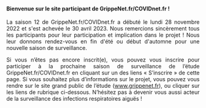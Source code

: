 <div class="bg-primary text-white px-3 py-2a">
<h4 class="fw-bold m-0">
Bienvenue sur le site participant de GrippeNet.fr/COVIDnet.fr !
</h4>
</div>

<div class="px-2" style="text-align: justify;text-justify: inter-word;">
<p class="fw-bold my-2">
    La saison 12 de GrippeNet.fr/COVIDnet.fr a débuté le lundi 28 novembre 2022 et s'est achevée le 30 avril 2023. Nous remercions sincèrement tous les participants pour leur participation et implication dans le projet ! Nous leur donnons rendez-vous en fin d'été ou début d'automne pour une nouvelle saison de surveillance.
</p>

<p class="mt-1">
Si vous n’êtes pas encore inscrit(e), vous pouvez vous inscrire pour participer à la prochaine saison de surveillance de l’étude GrippeNet.fr/COVIDnet.fr en cliquant sur un des liens « S’inscrire » de cette page. Si vous souhaitez plus d’informations sur le projet, vous pouvez vous rendre sur le site grand public de l’étude (<a href="https://www.grippenet.fr">www.grippenet.fr</a>), ou cliquer sur les liens de rubrique ci-dessous. N’hésitez pas à devenir vous aussi acteur de la surveillance des infections respiratoires aiguës !
</p>
</div>